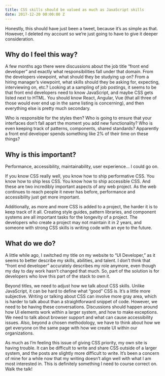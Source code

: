 ```yaml
---
title: CSS skills should be valued as much as JavaScript skills
date: 2017-12-20 00:00:00 Z
---
```


Honestly, this should have just been a tweet, because it’s as simple as that. However, I deleted my account so we’re just going to have to give it deeper consideration.

## Why do I feel this way?

A few months ago there were discussions about the job title “front end developer” and exactly what responsibilities fall under that domain. From the developers viewpoint, what should they be studying up on? From a hiring manager’s viewpoint, what skills should they be asking for, expecting, interviewing on, etc.? Looking at a sampling of job postings, it seems to be that front end developers need to know JavaScript, and maybe CSS gets listed next to HTML. You should know React, Angular, Vue (that all three of those would ever end up in the same listing is concerning), and then everything else is pretty much secondary.

Who is responsible for the styles then? Who is going to ensure that your interfaces don’t fall apart the moment you add new functionality? Who is even keeping track of patterns, components, shared standards? Apparently a front end developer spends something like 2% of their time on these things?

## Why is this important?

Performance, accessibility, maintainability, user experience… I could go on.

If you know CSS really well, you know how to ship performative CSS. You know how to ship less CSS. You know how to ship accessible CSS. And these are two incredibly important aspects of any web project. As the web continues to reach people it never has before, performance and accessibility just get more important.

Additionally, as more and more CSS is added to a project, the harder it is to keep track of it all. Creating style guides, pattern libraries, and component systems are all important tasks for the longevity of a project. The developers who create a project may not maintain it in 2 years, and someone with strong CSS skills is writing code with an eye to the future.

## What do we do?

A little while ago, I switched my title on my website to “UI Developer,” as it seems to better describe my skills, abilities, and talent. I don’t think that “front end developer” accurately describes my role anymore, even though my day to day work hasn’t changed that much. So, part of the solution is for developers who love this part of the stack to own it.

Beyond titles, we need to adjust how we talk about CSS skills. Unlike JavaScript, it can be hard to define what “good” CSS is. It’s a little more subjective. Writing or talking about CSS can involve more gray area, which is harder to talk about than a straightforward snippet of code. However, we need to be having these conversations. Discussions should happen around how UI elements work within a larger system, and how to make exceptions. We need to talk about browser support and what can cause accessibility issues. Also, beyond a chosen methodology, we have to think about how we get everyone on the same page with how we create UI within our organizations.

As much as I’m feeling this issue of giving CSS priority, my own site is having trouble. It can be difficult to write and share CSS outside of a larger system, and the posts are slightly more difficult to write. It’s been a concern of mine for a while now that my writing doesn’t align well with what I am most interested in. This is definitely something I need to course correct on. Walk the talk!
